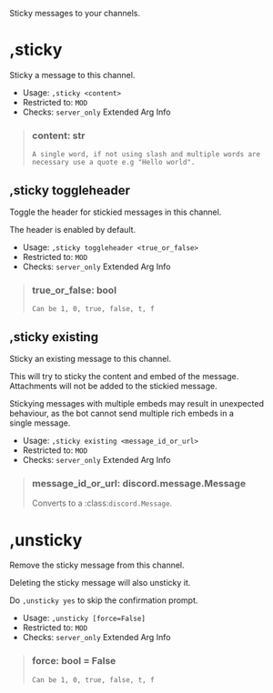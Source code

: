 Sticky messages to your channels.

# ,sticky
Sticky a message to this channel.<br/>
 - Usage: `,sticky <content>`
 - Restricted to: `MOD`
 - Checks: `server_only`
Extended Arg Info
> ### content: str
> ```
> A single word, if not using slash and multiple words are necessary use a quote e.g "Hello world".
> ```
## ,sticky toggleheader
Toggle the header for stickied messages in this channel.<br/>

The header is enabled by default.<br/>
 - Usage: `,sticky toggleheader <true_or_false>`
 - Restricted to: `MOD`
 - Checks: `server_only`
Extended Arg Info
> ### true_or_false: bool
> ```
> Can be 1, 0, true, false, t, f
> ```
## ,sticky existing
Sticky an existing message to this channel.<br/>

This will try to sticky the content and embed of the message.<br/>
Attachments will not be added to the stickied message.<br/>

Stickying messages with multiple embeds may result in unexpected<br/>
behaviour, as the bot cannot send multiple rich embeds in a<br/>
single message.<br/>
 - Usage: `,sticky existing <message_id_or_url>`
 - Restricted to: `MOD`
 - Checks: `server_only`
Extended Arg Info
> ### message_id_or_url: discord.message.Message
> Converts to a :class:`discord.Message`.
> 
>     
# ,unsticky
Remove the sticky message from this channel.<br/>

Deleting the sticky message will also unsticky it.<br/>

Do `,unsticky yes` to skip the confirmation prompt.<br/>
 - Usage: `,unsticky [force=False]`
 - Restricted to: `MOD`
 - Checks: `server_only`
Extended Arg Info
> ### force: bool = False
> ```
> Can be 1, 0, true, false, t, f
> ```
